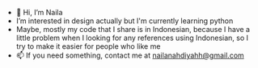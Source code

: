 - 👋 Hi, I’m Naila
- I’m interested in design actually but I'm currently learning python
- Maybe, mostly my code that I share is in Indonesian, because I have a little problem when I looking for any references using Indonesian, so I try to make it easier for people who like me
- 📫 If you need something, contact me at nailanahdiyahh@gmail.com

<!--- - 💞️ I’m looking to collaborate on ...
nailanahdiyah/nailanahdiyah is a ✨ special ✨ repository because its `README.md` (this file) appears on your GitHub profile.
You can click the Preview link to take a look at your changes.
--->
